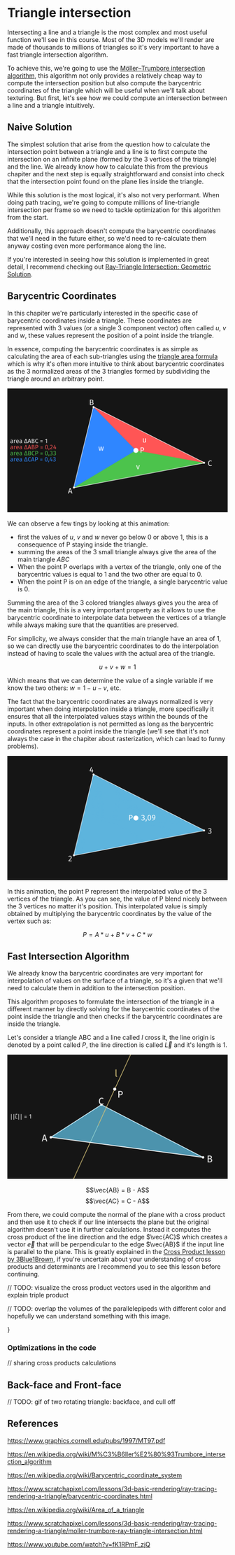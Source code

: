 # Triangle intersection

Intersecting a line and a triangle is the most complex and most useful function we'll see in this course. Most of the 3D models we'll render are made of thousands to millions of triangles so it's very important to have a fast triangle intersection algorithm.

To achieve this, we're going to use the [Möller–Trumbore intersection algorithm](https://en.wikipedia.org/wiki/M%C3%B6ller%E2%80%93Trumbore_intersection_algorithm), this algorithm not only provides a relatively cheap way to compute the intersection position but also compute the barycentric coordinates of the triangle which will be useful when we'll talk about texturing. But first, let's see how we could compute an intersection between a line and a triangle intuitively.

## Naive Solution

The simplest solution that arise from the question how to calculate the intersection point between a triangle and a line is to first compute the intersection on an infinite plane (formed by the 3 vertices of the triangle) and the line. We already know how to calculate this from the previous chapiter and the next step is equally straightforward and consist into check that the intersection point found on the plane lies inside the triangle.

While this solution is the most logical, it's also not very performant. When doing path tracing, we're going to compute millions of line-triangle intersection per frame so we need to tackle optimization for this algorithm from the start.

Additionally, this approach doesn't compute the barycentric coordinates that we'll need in the future either, so we'd need to re-calculate them anyway costing even more performance along the line.

If you're interested in seeing how this solution is implemented in great detail, I recommend checking out [Ray-Triangle Intersection: Geometric Solution](https://www.scratchapixel.com/lessons/3d-basic-rendering/ray-tracing-rendering-a-triangle/ray-triangle-intersection-geometric-solution.html).

## Barycentric Coordinates

In this chapiter we're particularly interested in the specific case of barycentric coordinates inside a triangle. These coordinates are represented with 3 values (or a single 3 component vector) often called $u$, $v$ and $w$, these values represent the position of a point inside the triangle.

In essence, computing the barycentric coordinates is as simple as calculating the area of each sub-triangles using the [triangle area formula](https://en.wikipedia.org/wiki/Area_of_a_triangle) which is why it's often more intuitive to think about barycentric coordinates as the 3 normalized areas of the 3 triangles formed by subdividing the triangle around an arbitrary point.

![](media/Recordings/TriangleIntersection%2000.gif)

We can observe a few tings by looking at this animation:
- first the values of $u$, $v$ and $w$ never go below 0 or above 1, this is a consequence of P staying inside the triangle.
- summing the areas of the 3 small triangle always give the area of the main triangle $ABC$
- When the point P overlaps with a vertex of the triangle, only one of the barycentric values is equal to 1 and the two other are equal to 0.
- When the point P is on an edge of the triangle, a single barycentric value is 0.

Summing the area of the 3 colored triangles always gives you the area of the main triangle, this is a very important property as it allows to use the barycentric coordinate to interpolate data between the vertices of a triangle while always making sure that the quantities are preserved.

For simplicity, we always consider that the main triangle have an area of 1, so we can directly use the barycentric coordinates to do the interpolation instead of having to scale the values with the actual area of the triangle.

$$u + v + w = 1$$

Which means that we can determine the value of a single variable if we know the two others: $w = 1 - u - v$, etc.

The fact that the barycentric coordinates are always normalized is very important when doing interpolation inside a triangle, more specifically it ensures that all the interpolated values stays within the bounds of the inputs. In other extrapolation is not permitted as long as the barycentric coordinates represent a point inside the triangle (we'll see that it's not always the case in the chapiter about rasterization, which can lead to funny problems). 

![](Media/Recordings/TriangleIntersection%2001.gif)

In this animation, the point P represent the interpolated value of the 3 vertices of the triangle. As you can see, the value of P blend nicely between the 3 vertices no matter it's position. This interpolated value is simply obtained by multiplying the barycentric coordinates by the value of the vertex such as:

$$P = A * u + B * v + C * w$$

## Fast Intersection Algorithm

We already know tha barycentric coordinates are very important for interpolation of values on the surface of a triangle, so it's a given that we'll need to calculate them in addition to the intersection position.

This algorithm proposes to formulate the intersection of the triangle in a different manner by directly solving for the barycentric coordinates of the point inside the triangle and then checks if the barycentric coordinates are inside the triangle.

<!-- ### Checking if the line is parallel to the triangle plane

Starting form our triangle, the first step is to formulate the plane passing through all the vertices of our triangle, for this, we'll use a different formula compared to what we used in the [Plane Intersection](PlaneIntersection.md) chapiter: our plane will be defined by two coplanar vectors in space created by linking the vertices of our triangle (i.e. subtracting the vertices position will create a vector representing the length and direction needed to move from one point to another in the triangle). -->

Let's consider a triangle ABC and a line called $l$ cross it, the line origin is denoted by a point called $P$, the line direction is called $\vec{L}$ and it's length is 1.

![](Media/Recordings/TriangleIntersection%2003%20Triangle.png)

$$\vec{AB} = B - A$$
$$\vec{AC} = C - A$$

From there, we could compute the normal of the plane with a cross product and then use it to check if our line intersects the plane but the original algorithm doesn't use it in further calculations. Instead it computes the cross product of the line direction and the edge $\vec{AC}$ which creates a vector $\vec{e}$ that will be perpendicular to the edge $\vec{AB}$ if the input line is parallel to the plane. This is greatly explained in the [Cross Product lesson by 3Blue1Brown](https://www.3blue1brown.com/lessons/cross-products), if you're uncertain about your understanding of cross products and determinants are I recommend you to see this lesson before continuing.

// TODO: visualize the cross product vectors used in the algorithm and explain triple product

// TODO: overlap the volumes of the parallelepipeds with different color and hopefully we can understand something with this image.

<!-- //Given line pq and ccw triangle abc, return whether line pierces triangle. If
//so, also return the barycentric coordinates (u,v,w) of the intersection point
int IntersectLineTriangle(Point p, Point q, Point a, Point b, Point c,
float &u, float &v, float &w)
{
Vector pq = q - p;
Vector pa = a - p;
Vector pb = b - p;
Vector pc = c - p;
// Test if pq is inside the edges bc, ca and ab. Done by testing
// that the signed tetrahedral volumes, computed using scalar triple
// products, are all positive
u = ScalarTriple(pq, pc, pb);
if (u < 0.0f) return 0;
v = ScalarTriple(pq, pa, pc);
if (v < 0.0f) return 0;
w = ScalarTriple(pq, pb, pa);
if (w < 0.0f) return 0;
// Compute the barycentric coordinates (u, v, w) determining the
// intersection point r, r = u*a + v*b + w*c
float denom = 1.0f / (u + v + w);
u *= denom;
v *= denom;
w *= denom; // w = 1.0f - u - v;
return 1; -->
}

### Optimizations in the code

// sharing cross products calculations

## Back-face and Front-face

// TODO: gif of two rotating triangle: backface, and cull off

## References

https://www.graphics.cornell.edu/pubs/1997/MT97.pdf

https://en.wikipedia.org/wiki/M%C3%B6ller%E2%80%93Trumbore_intersection_algorithm

https://en.wikipedia.org/wiki/Barycentric_coordinate_system

https://www.scratchapixel.com/lessons/3d-basic-rendering/ray-tracing-rendering-a-triangle/barycentric-coordinates.html

https://en.wikipedia.org/wiki/Area_of_a_triangle

https://www.scratchapixel.com/lessons/3d-basic-rendering/ray-tracing-rendering-a-triangle/moller-trumbore-ray-triangle-intersection.html

https://www.youtube.com/watch?v=fK1RPmF_zjQ
